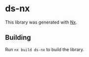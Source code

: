 # ds-nx

This library was generated with [Nx](https://nx.dev).

## Building

Run `nx build ds-nx` to build the library.
